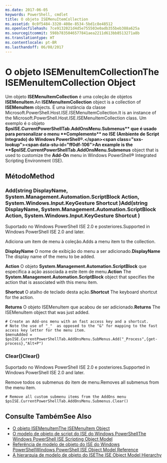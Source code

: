 ```yaml
---
ms.date: 2017-06-05
keywords: PowerShell, cmdlet
title: O objeto ISEMenuItemCollection
ms.assetid: 0c0f5484-3320-408e-8534-5bd1c8e48512
ms.openlocfilehash: 7ce9132021d4d5e755503e0adb355beb388a625a
ms.sourcegitcommit: 598b7835046577841aea2211d613bb8513271a8b
ms.translationtype: HT
ms.contentlocale: pt-BR
ms.lasthandoff: 06/08/2017
---
```

# <a name="the-isemenuitemcollection-object"></a><span data-ttu-id="ff0df-103">O objeto ISEMenuItemCollection</span><span class="sxs-lookup"><span data-stu-id="ff0df-103">The ISEMenuItemCollection Object</span></span>
  <span data-ttu-id="ff0df-104">Um objeto **ISEMenuItemCollection** é uma coleção de objetos **ISEMenuItem**.</span><span class="sxs-lookup"><span data-stu-id="ff0df-104">An **ISEMenuItemCollection** object is a collection of **ISEMenuItem** objects.</span></span> <span data-ttu-id="ff0df-105">É uma instância da classe Microsoft.PowerShell.Host.ISE.ISEMenuItemCollection.</span><span class="sxs-lookup"><span data-stu-id="ff0df-105">It is an instance of the Microsoft.PowerShell.Host.ISE.ISEMenuItemCollection class.</span></span> <span data-ttu-id="ff0df-106">Um exemplo é o objeto **$psISE.CurrentPowerShellTab.AddOnsMenu.Submenus** que é usado para personalizar o menu **Complemento** no ISE (Ambiente de Script Integrado) do Windows PowerShell®.</span><span class="sxs-lookup"><span data-stu-id="ff0df-106">An example is the **$psISE.CurrentPowerShellTab.AddOnsMenu.Submenus** object that is used to customize the **Add-On** menu in Windows PowerShell® Integrated Scripting Environment (ISE).</span></span>

## <a name="method"></a><span data-ttu-id="ff0df-107">Método</span><span class="sxs-lookup"><span data-stu-id="ff0df-107">Method</span></span>

### <a name="addstring-displayname-systemmanagementautomationscriptblock-action-systemwindowsinputkeygesture-shortcut-"></a><span data-ttu-id="ff0df-108">Add\(string DisplayName, System.Management.Automation.ScriptBlock Action, System.Windows.Input.KeyGesture Shortcut \)</span><span class="sxs-lookup"><span data-stu-id="ff0df-108">Add\(string DisplayName, System.Management.Automation.ScriptBlock Action, System.Windows.Input.KeyGesture Shortcut \)</span></span>
  <span data-ttu-id="ff0df-109">Suportado no Windows PowerShell ISE 2.0 e posteriores.</span><span class="sxs-lookup"><span data-stu-id="ff0df-109">Supported in Windows PowerShell ISE 2.0 and later.</span></span> 

 <span data-ttu-id="ff0df-110">Adiciona um item de menu à coleção.</span><span class="sxs-lookup"><span data-stu-id="ff0df-110">Adds a menu item to the collection.</span></span>

 <span data-ttu-id="ff0df-111">**DisplayName**
 O nome de exibição do menu a ser adicionado.</span><span class="sxs-lookup"><span data-stu-id="ff0df-111">**DisplayName**
 The display name of the menu to be added.</span></span>

 <span data-ttu-id="ff0df-112">**Action**
 O objeto **System.Management.Automation.ScriptBlock** que especifica a ação associada a este item de menu.</span><span class="sxs-lookup"><span data-stu-id="ff0df-112">**Action**
 The **System.Management.Automation.ScriptBlock** object that specifies the action that is associated with this menu item.</span></span>

 <span data-ttu-id="ff0df-113">**Shortcut**
 O atalho de teclado desta ação.</span><span class="sxs-lookup"><span data-stu-id="ff0df-113">**Shortcut**
 The keyboard shortcut for the action.</span></span>

 <span data-ttu-id="ff0df-114">**Returns**
 O objeto ISEMenuItem que acabou de ser adicionado.</span><span class="sxs-lookup"><span data-stu-id="ff0df-114">**Returns**
 The ISEMenuItem object that was just added.</span></span>

```
# Create an Add-ons menu with an fast access key and a shortcut.
# Note the use of "_"  as opposed to the "&" for mapping to the fast access key letter for the menu item.
$menuAdded = $psISE.CurrentPowerShellTab.AddOnsMenu.SubMenus.Add("_Process",{get-process},"Alt+P")
```

### <a name="clear"></a><span data-ttu-id="ff0df-115">Clear\(\)</span><span class="sxs-lookup"><span data-stu-id="ff0df-115">Clear\(\)</span></span>
  <span data-ttu-id="ff0df-116">Suportado no Windows PowerShell ISE 2.0 e posteriores.</span><span class="sxs-lookup"><span data-stu-id="ff0df-116">Supported in Windows PowerShell ISE 2.0 and later.</span></span> 

 <span data-ttu-id="ff0df-117">Remove todos os submenus do item de menu.</span><span class="sxs-lookup"><span data-stu-id="ff0df-117">Removes all submenus from the menu item.</span></span>

```
# Remove all custom submenu items from the AddOns menu
$psISE.CurrentPowerShellTab.AddOnsMenu.Submenus.Clear()

```

## <a name="see-also"></a><span data-ttu-id="ff0df-118">Consulte Também</span><span class="sxs-lookup"><span data-stu-id="ff0df-118">See Also</span></span>
- [<span data-ttu-id="ff0df-119">O objeto ISEMenuItem</span><span class="sxs-lookup"><span data-stu-id="ff0df-119">The ISEMenuItem Object</span></span>](The-ISEMenuItem-Object.md) 
- [<span data-ttu-id="ff0df-120">O modelo de objeto de script do ISE do Windows PowerShell</span><span class="sxs-lookup"><span data-stu-id="ff0df-120">The Windows PowerShell ISE Scripting Object Model</span></span>](The-Windows-PowerShell-ISE-Scripting-Object-Model.md) 
- [<span data-ttu-id="ff0df-121">Referência de modelo de objeto do ISE do Windows PowerShell</span><span class="sxs-lookup"><span data-stu-id="ff0df-121">Windows PowerShell ISE Object Model Reference</span></span>](Windows-PowerShell-ISE-Object-Model-Reference.md) 
- [<span data-ttu-id="ff0df-122">A hierarquia de modelo de objeto do ISE</span><span class="sxs-lookup"><span data-stu-id="ff0df-122">The ISE Object Model Hierarchy</span></span>](The-ISE-Object-Model-Hierarchy.md)

  
